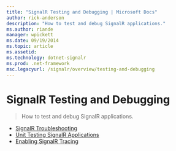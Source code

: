 ```yaml
---
title: "SignalR Testing and Debugging | Microsoft Docs"
author: rick-anderson
description: "How to test and debug SignalR applications."
ms.author: riande
manager: wpickett
ms.date: 09/19/2014
ms.topic: article
ms.assetid: 
ms.technology: dotnet-signalr
ms.prod: .net-framework
msc.legacyurl: /signalr/overview/testing-and-debugging
---
```

SignalR Testing and Debugging
====================
> How to test and debug SignalR applications.


- [SignalR Troubleshooting](troubleshooting.md)
- [Unit Testing SignalR Applications](unit-testing-signalr-applications.md)
- [Enabling SignalR Tracing](enabling-signalr-tracing.md)